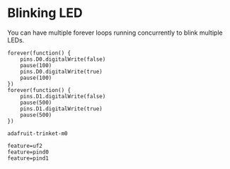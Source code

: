 <!-- replace: need to add a new folder for new gallery and new file for new tutorial -->
# Blinking LED

You can have multiple forever loops running concurrently to blink multiple LEDs.

```template
forever(function() {
    pins.D0.digitalWrite(false)
    pause(100)
    pins.D0.digitalWrite(true)
    pause(100)    
})
forever(function() {
    pins.D1.digitalWrite(false)
    pause(500)
    pins.D1.digitalWrite(true)
    pause(500)    
})
```

```package
adafruit-trinket-m0
```

```config
feature=uf2
feature=pind0
feature=pind1
```